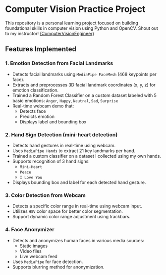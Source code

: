 # Computer Vision Practice Project

This repository is a personal learning project focused on building foundational skills in computer vision using Python and OpenCV. Shout out to my instructor! [(ComputerVisionEngineer)](https://www.youtube.com/@ComputerVisionEngineer)

## Features Implemented

### 1. Emotion Detection from Facial Landmarks
- Detects facial landmarks using `MediaPipe FaceMesh` (468 keypoints per face).
- Extracts and preprocesses 3D facial landmark coordinates (x, y, z) for emotion classification.
- Trained a Random Forest Classifier on a custom dataset labeled with 5 basic emotions:
    `Anger`, `Happy`, `Neutral`, `Sad`, `Surprise`
- Real-time webcam demo that:
    - Detects face
    - Predicts emotion
    - Displays label and bounding box

### 2. Hand Sign Detection (mini-heart detection)
- Detects hand gestures in real-time using webcam.
- Uses `MediaPipe Hands` to extract 21 key landmarks per hand.
- Trained a custom classifier on a dataset I collected using my own hands.
- Supports recognition of 3 hand signs:
    - `Mini-Heart`
    - `Peace`
    - `I Love You`
- Displays bounding box and label for each detected hand gesture.

### 3. Color Detection from Webcam
- Detects a specific color range in real-time using webcam input.
- Utilizes `HSV` color space for better color segmentation.
- Support dynamic color range adjustment using trackbars.

### 4. Face Anonymizer
- Detects and anonymizes human faces in various media sources:
    - Static images
    - Video files
    - Live webcam feed
- Uses `MediaPipe` for face detection.
- Supports blurring method for anonymization.

